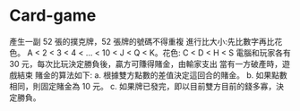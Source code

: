 # Card-game
產生一副 52 張的撲克牌，52 張牌的號碼不得重複
進行比大小:先比數字再比花色。 A < 2 < 3 < 4 < … < 10 < J < Q < K。花色: C < D < H < S
電腦和玩家各有 30 元，每次比玩決定勝負後，贏方可賺得賭金，由輸家支出
當有一方破產時，遊戲結束
賭金的算法如下:
a. 根據雙方點數的差值決定這回合的賭金。
b. 如果點數相同，則固定賭金為 10 元。
c. 如果牌已發完，即以目前雙方目前的錢多寡，決定勝負。
